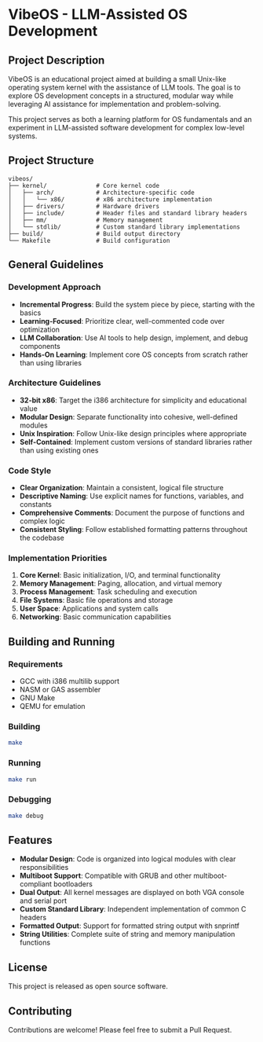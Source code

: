 # VibeOS - LLM-Assisted OS Development

## Project Description
VibeOS is an educational project aimed at building a small Unix-like operating system kernel with the assistance of LLM tools. The goal is to explore OS development concepts in a structured, modular way while leveraging AI assistance for implementation and problem-solving.

This project serves as both a learning platform for OS fundamentals and an experiment in LLM-assisted software development for complex low-level systems.

## Project Structure

```
vibeos/
├── kernel/              # Core kernel code
│   ├── arch/            # Architecture-specific code
│   │   └── x86/         # x86 architecture implementation
│   ├── drivers/         # Hardware drivers
│   ├── include/         # Header files and standard library headers
│   ├── mm/              # Memory management
│   └── stdlib/          # Custom standard library implementations
├── build/               # Build output directory
└── Makefile             # Build configuration
```

## General Guidelines

### Development Approach
- **Incremental Progress**: Build the system piece by piece, starting with the basics
- **Learning-Focused**: Prioritize clear, well-commented code over optimization
- **LLM Collaboration**: Use AI tools to help design, implement, and debug components
- **Hands-On Learning**: Implement core OS concepts from scratch rather than using libraries

### Architecture Guidelines
- **32-bit x86**: Target the i386 architecture for simplicity and educational value
- **Modular Design**: Separate functionality into cohesive, well-defined modules
- **Unix Inspiration**: Follow Unix-like design principles where appropriate
- **Self-Contained**: Implement custom versions of standard libraries rather than using existing ones

### Code Style
- **Clear Organization**: Maintain a consistent, logical file structure
- **Descriptive Naming**: Use explicit names for functions, variables, and constants
- **Comprehensive Comments**: Document the purpose of functions and complex logic
- **Consistent Styling**: Follow established formatting patterns throughout the codebase

### Implementation Priorities
1. **Core Kernel**: Basic initialization, I/O, and terminal functionality
2. **Memory Management**: Paging, allocation, and virtual memory
3. **Process Management**: Task scheduling and execution
4. **File Systems**: Basic file operations and storage
5. **User Space**: Applications and system calls
6. **Networking**: Basic communication capabilities

## Building and Running

### Requirements
- GCC with i386 multilib support
- NASM or GAS assembler
- GNU Make
- QEMU for emulation

### Building
```bash
make
```

### Running
```bash
make run
```

### Debugging
```bash
make debug
```

## Features

- **Modular Design**: Code is organized into logical modules with clear responsibilities
- **Multiboot Support**: Compatible with GRUB and other multiboot-compliant bootloaders
- **Dual Output**: All kernel messages are displayed on both VGA console and serial port
- **Custom Standard Library**: Independent implementation of common C headers
- **Formatted Output**: Support for formatted string output with snprintf
- **String Utilities**: Complete suite of string and memory manipulation functions

## License

This project is released as open source software.

## Contributing

Contributions are welcome! Please feel free to submit a Pull Request. 